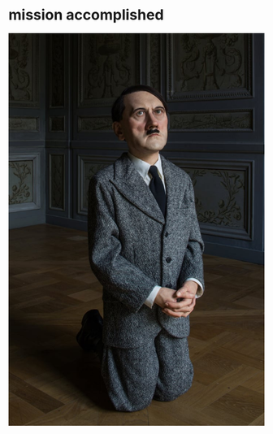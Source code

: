# mission accomplished
![](https://github.com/nondejus/bemoeigurus-at-work/blob/main/rotterdam%20rijnmond/art%20expo/mission%20accomplished/sculpture/hitler/3898.jpg)
